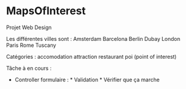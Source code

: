 # MapsOfInterest
Projet Web Design

Les différentes villes sont :
Amsterdam
Barcelona
Berlin
Dubay
London
Paris
Rome
Tuscany

Catégories :
accomodation
attraction
restaurant
poi (point of interest)

Tâche à en cours :
  - Controller formulaire :
        * Validation
        * Vérifier que ça marche
